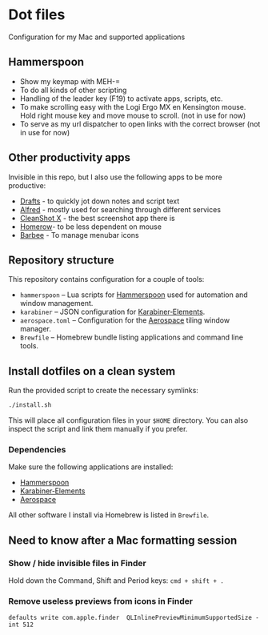# Dot files

Configuration for my Mac and supported applications

## Hammerspoon

- Show my keymap with MEH-=
- To do all kinds of other scripting
- Handling of the leader key (F19) to activate apps, scripts, etc.
- To make scrolling easy with the Logi Ergo MX en Kensington mouse. Hold right mouse key and move mouse to scroll. (not in use for now)
- To serve as my url dispatcher to open links with the correct browser (not in use for now)

## Other productivity apps

Invisible in this repo, but I also use the following apps to be more productive:

- [Drafts](https://getdrafts.com/) - to quickly jot down notes and script text
- [Alfred](https://www.alfredapp.com/) - mostly used for searching through different services
- [CleanShot X](https://cleanshot.com/) - the best screenshot app there is
- [Homerow](https://www.homerow.app/)- to be less dependent on mouse
- [Barbee](https://apps.apple.com/us/app/barbee-hide-menu-bar-items/id1548711022) - To manage menubar icons

## Repository structure

This repository contains configuration for a couple of tools:

- `hammerspoon` – Lua scripts for [Hammerspoon](https://www.hammerspoon.org/) used for automation and window management.
- `karabiner` – JSON configuration for [Karabiner‑Elements](https://karabiner-elements.pqrs.org/).
- `aerospace.toml` – Configuration for the [Aerospace](https://aerospace.app/) tiling window manager.
- `Brewfile` – Homebrew bundle listing applications and command line tools.

## Install dotfiles on a clean system

Run the provided script to create the necessary symlinks:

```bash
./install.sh
```

This will place all configuration files in your `$HOME` directory. You can also
inspect the script and link them manually if you prefer.

### Dependencies

Make sure the following applications are installed:

- [Hammerspoon](https://www.hammerspoon.org/)
- [Karabiner‑Elements](https://karabiner-elements.pqrs.org/)
- [Aerospace](https://aerospace.app/)

All other software I install via Homebrew is listed in `Brewfile`.

## Need to know after a Mac formatting session

### Show / hide invisible files in Finder

Hold down the Command, Shift and Period keys: `cmd + shift + .`

### Remove useless previews from icons in Finder

`defaults write com.apple.finder  QLInlinePreviewMinimumSupportedSize -int 512`